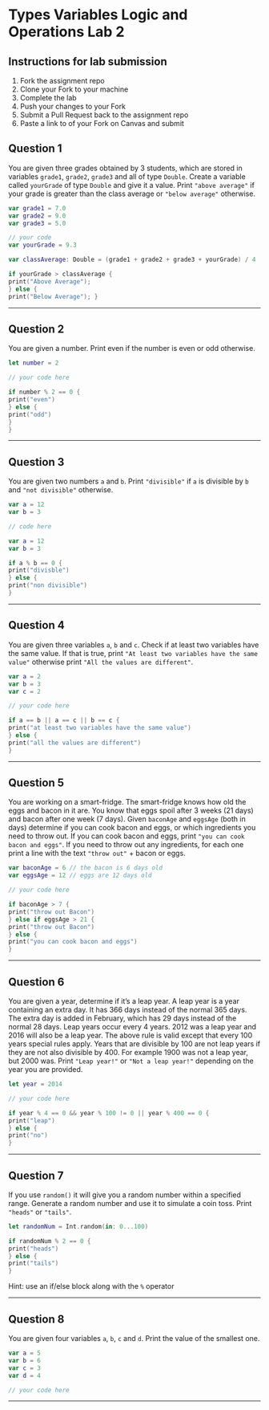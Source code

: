 # Types Variables Logic and Operations Lab 2

## Instructions for lab submission

1. Fork the assignment repo
1. Clone your Fork to your machine
1. Complete the lab
1. Push your changes to your Fork
1. Submit a Pull Request back to the assignment repo
1. Paste a link to of your Fork on Canvas and submit

## Question 1

You are given three grades obtained by 3 students, which are stored in variables `grade1`, `grade2`, `grade3` and all of type `Double`.
Create a variable called `yourGrade` of type `Double` and give it a value.
Print `"above average"` if your grade is greater than the class average or `"below average"` otherwise.

```swift
var grade1 = 7.0
var grade2 = 9.0
var grade3 = 5.0

// your code
var yourGrade = 9.3

var classAverage: Double = (grade1 + grade2 + grade3 + yourGrade) / 4

if yourGrade > classAverage {
print("Above Average");
} else {
print("Below Average"); }

```

***
## Question 2

You are given a number. Print even if the number is even or odd otherwise.

```swift
let number = 2

// your code here

if number % 2 == 0 {
print("even")
} else {
print("odd")
}
}
```

***
## Question 3

You are given two numbers `a` and `b`. Print `"divisible"` if `a` is divisible by `b` and `"not divisible"` otherwise.

```swift
var a = 12
var b = 3

// code here

var a = 12
var b = 3

if a % b == 0 {
print("divisble")
} else {
print("non divisible")
}

```

***
## Question 4

You are given three variables `a`, `b` and `c`. Check if at least two variables have the same value. If that is true, print `"At least two variables have the same value"` otherwise print `"All the values are different"`.

```swift
var a = 2
var b = 3
var c = 2

// your code here

if a == b || a == c || b == c {
print("at least two variables have the same value")
} else {
print("all the values are different")
}
```

***
## Question 5

You are working on a smart-fridge. The smart-fridge knows how old the eggs and bacon in it are. You know that eggs spoil after 3 weeks (21 days) and bacon after one week (7 days). Given `baconAge` and `eggsAge` (both in days) determine if you can cook bacon and eggs, or which ingredients you need to throw out. If you can cook bacon and eggs, print `"you can cook bacon and eggs"`. If you need to throw out any ingredients, for each one print a line with the text `"throw out"` + bacon or eggs.

```swift
var baconAge = 6 // the bacon is 6 days old
var eggsAge = 12 // eggs are 12 days old

// your code here

if baconAge > 7 {
print("throw out Bacon")
} else if eggsAge > 21 {
print("throw out Bacon")
} else {
print("you can cook bacon and eggs")
}
```

***
## Question 6

You are given a year, determine if it’s a leap year. A leap year is a year containing an extra day. It has 366 days instead of the normal 365 days. The extra day is added in February, which has 29 days instead of the normal 28 days. Leap years occur every 4 years. 2012 was a leap year and 2016 will also be a leap year.
The above rule is valid except that every 100 years special rules apply. Years that are divisible by 100 are not leap years if they are not also divisible by 400. For example 1900 was not a leap year, but 2000 was. Print `"Leap year!"` or `"Not a leap year!"` depending on the year you are provided.


```swift
let year = 2014

// your code here

if year % 4 == 0 && year % 100 != 0 || year % 400 == 0 {
print("leap")
} else {
print("no")
}

```

***
## Question 7

If you use `random()` it will give you a random number within a specified range. Generate a random number and use it to simulate a coin toss. Print `"heads"` or `"tails"`.

```swift
let randomNum = Int.random(in: 0...100)

if randomNum % 2 == 0 {
print("heads")
} else {
print("tails")
}
```

Hint: use an if/else block along with the `%` operator

***
## Question 8

You are given four variables `a`, `b`, `c` and `d`. Print the value of the smallest one.

```swift
var a = 5
var b = 6
var c = 3
var d = 4

// your code here
```


***

